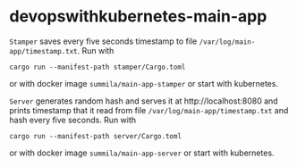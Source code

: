 # devopswithkubernetes-main-app

`Stamper` saves every five seconds timestamp to file `/var/log/main-app/timestamp.txt`. Run with
```
cargo run --manifest-path stamper/Cargo.toml
```
or with docker image `summila/main-app-stamper` or start with kubernetes.


`Server` generates random hash and serves it at http://localhost:8080 and prints timestamp that it read from file `/var/log/main-app/timestamp.txt` and hash every five seconds.
Run with
```
cargo run --manifest-path server/Cargo.toml
```
or with docker image `summila/main-app-server` or start with kubernetes.

